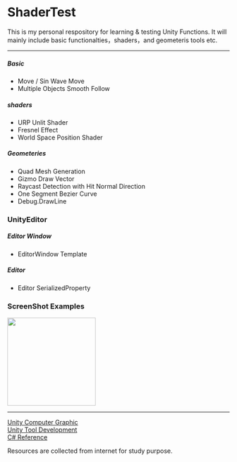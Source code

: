 # ShaderTest

This is my personal respository for learning & testing Unity Functions. It will mainly include 
basic functionalties，shaders，and geometeris tools etc.
___

##### Basic

+ Move / Sin Wave Move
+ Multiple Objects Smooth Follow

##### shaders

+ URP Unlit Shader
+ Fresnel Effect
+ World Space Position Shader

##### Geometeries

+ Quad Mesh Generation
+ Gizmo Draw Vector
+ Raycast Detection with Hit Normal Direction
+ One Segment Bezier Curve
+ Debug.DrawLine

### UnityEditor 
 
##### Editor Window

+ EditorWindow Template

##### Editor

+ Editor SerializedProperty

### ScreenShot Examples

<img src="https://user-images.githubusercontent.com/25109646/147631310-06639994-233f-4b1e-b0a1-3908e04ecc68.png" width="200px">

___

[Unity Computer Graphic](https://bytedance.feishu.cn/docs/doccnhCTGWksaVCmkR0xfv8Z38c) <br>
[Unity Tool Development](https://bytedance.feishu.cn/docx/doxcndejxg5SOoqTBnSU2V8wJhg) <br>
[C# Reference](https://bytedance.feishu.cn/docs/doccnEZ5kKr2RGblB3mmnT5Vl3c)

Resources are collected from internet for study purpose.

<!-- MarkDown Writting References:
https://markdown-it.github.io/
https://gist.github.com/bradtraversy/547a7bbf35ffba1561706e161a50b05a
 -->
